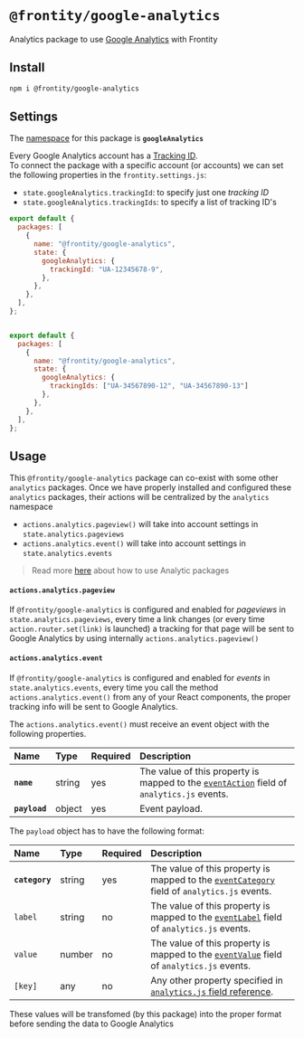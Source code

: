 # `@frontity/google-analytics`

Analytics package to use [Google Analytics](https://analytics.google.com/) with Frontity

## Install

```sh
npm i @frontity/google-analytics
```

## Settings

The [namespace](https://docs.frontity.org/learning-frontity/namespaces) for this package is **`googleAnalytics`** 

Every Google Analytics account has a [Tracking ID](https://support.google.com/analytics/answer/7372977?hl=en).   
To connect the package with a specific account (or accounts) we can set the following properties in the `frontity.settings.js`:
- `state.googleAnalytics.trackingId`: to specify just one _tracking ID_
- `state.googleAnalytics.trackingIds`: to specify a list of tracking ID's


```js
export default {
  packages: [
    {
      name: "@frontity/google-analytics",
      state: {
        googleAnalytics: {
          trackingId: "UA-12345678-9",
        },
      },
    },
  ],
};
```

```js

export default {
  packages: [
    {
      name: "@frontity/google-analytics",
      state: {
        googleAnalytics: {
          trackingIds: ["UA-34567890-12", "UA-34567890-13"]
        },
      },
    },
  ],
};
```

## Usage

This `@frontity/google-analytics` package can co-exist with some other `analytics` packages. Once we have properly installed and configured these `analytics` packages, their actions will be centralized by the `analytics` namespace 

- `actions.analytics.pageview()` will take into account settings in `state.analytics.pageviews`
- `actions.analytics.event()` will take into account settings in `state.analytics.events`

> Read more [here](README.md#how-to-use) about how to use Analytic packages 

#### `actions.analytics.pageview`

If `@frontity/google-analytics` is configured and enabled for _pageviews_ in `state.analytics.pageviews`, every time a link changes (or every time `action.router.set(link)` is launched) a tracking for that page will be sent to Google Analytics by using internally `actions.analytics.pageview()`

#### `actions.analytics.event`

If `@frontity/google-analytics` is configured and enabled for _events_ in `state.analytics.events`, every time you call the method `actions.analytics.event()` from any of your React components, the proper tracking info will be sent to Google Analytics.

The `actions.analytics.event()` must receive an event object with the following properties.


| Name          | Type   | Required | Description                                                                                                                                                                                       |
| :------------ | :----- | :------- | :------------------------------------------------------------------------------------------------------------------------------------------------------------------------------------------------ |
| **`name`**    | string | yes     | The value of this property is mapped to the [`eventAction`](https://developers.google.com/analytics/devguides/collection/analyticsjs/field-reference#eventAction) field of `analytics.js` events. |
| **`payload`** | object | yes     | Event payload.                                                                                                                                                                                    |

The `payload` object has to have the following format:

| Name           | Type   | Required | Description                                                                                                                                                                                           |
| :------------- | :----- |  :------- | :---------------------------------------------------------------------------------------------------------------------------------------------------------------------------------------------------- |
| **`category`** | string | yes     | The value of this property is mapped to the [`eventCategory`](https://developers.google.com/analytics/devguides/collection/analyticsjs/field-reference#eventCategory) field of `analytics.js` events. |
| `label`    | string | no    | The value of this property is mapped to the [`eventLabel`](https://developers.google.com/analytics/devguides/collection/analyticsjs/field-reference#eventLabel) field of `analytics.js` events.       |
| `value`    | number | no    | The value of this property is mapped to the [`eventValue`](https://developers.google.com/analytics/devguides/collection/analyticsjs/field-reference#eventValue) field of `analytics.js` events.       |
| `[key]`    | any    | no    | Any other property specified in [`analytics.js` field reference](https://developers.google.com/analytics/devguides/collection/analyticsjs/field-reference).

These values will be transfomed (by this package) into the proper format before sending the data to Google Analytics 

